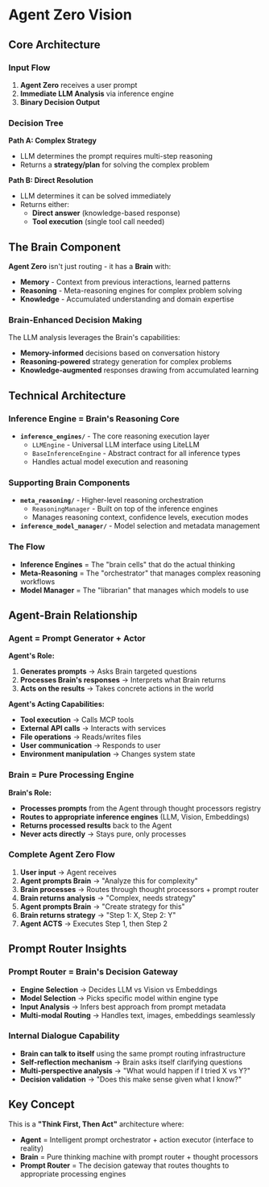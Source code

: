 # Agent Zero Vision

## Core Architecture

### Input Flow
1. **Agent Zero** receives a user prompt
2. **Immediate LLM Analysis** via inference engine
3. **Binary Decision Output**

### Decision Tree

**Path A: Complex Strategy** 
- LLM determines the prompt requires multi-step reasoning
- Returns a **strategy/plan** for solving the complex problem

**Path B: Direct Resolution**
- LLM determines it can be solved immediately
- Returns either:
  - **Direct answer** (knowledge-based response)
  - **Tool execution** (single tool call needed)

## The Brain Component

**Agent Zero** isn't just routing - it has a **Brain** with:
- **Memory** - Context from previous interactions, learned patterns
- **Reasoning** - Meta-reasoning engines for complex problem solving
- **Knowledge** - Accumulated understanding and domain expertise

### Brain-Enhanced Decision Making

The LLM analysis leverages the Brain's capabilities:
- **Memory-informed** decisions based on conversation history
- **Reasoning-powered** strategy generation for complex problems  
- **Knowledge-augmented** responses drawing from accumulated learning

## Technical Architecture

### Inference Engine = Brain's Reasoning Core
- **`inference_engines/`** - The core reasoning execution layer
  - `LLMEngine` - Universal LLM interface using LiteLLM
  - `BaseInferenceEngine` - Abstract contract for all inference types
  - Handles actual model execution and reasoning

### Supporting Brain Components
- **`meta_reasoning/`** - Higher-level reasoning orchestration  
  - `ReasoningManager` - Built on top of the inference engines
  - Manages reasoning context, confidence levels, execution modes
- **`inference_model_manager/`** - Model selection and metadata management

### The Flow
- **Inference Engines** = The "brain cells" that do the actual thinking
- **Meta-Reasoning** = The "orchestrator" that manages complex reasoning workflows  
- **Model Manager** = The "librarian" that manages which models to use

## Agent-Brain Relationship

### Agent = Prompt Generator + Actor
**Agent's Role:**
1. **Generates prompts** → Asks Brain targeted questions
2. **Processes Brain's responses** → Interprets what Brain returns  
3. **Acts on the results** → Takes concrete actions in the world

**Agent's Acting Capabilities:**
- **Tool execution** → Calls MCP tools
- **External API calls** → Interacts with services
- **File operations** → Reads/writes files
- **User communication** → Responds to user
- **Environment manipulation** → Changes system state

### Brain = Pure Processing Engine
**Brain's Role:**
- **Processes prompts** from the Agent through thought processors registry
- **Routes to appropriate inference engines** (LLM, Vision, Embeddings)
- **Returns processed results** back to the Agent
- **Never acts directly** → Stays pure, only processes

### Complete Agent Zero Flow
1. **User input** → Agent receives
2. **Agent prompts Brain** → "Analyze this for complexity"
3. **Brain processes** → Routes through thought processors + prompt router
4. **Brain returns analysis** → "Complex, needs strategy" 
5. **Agent prompts Brain** → "Create strategy for this"
6. **Brain returns strategy** → "Step 1: X, Step 2: Y"
7. **Agent ACTS** → Executes Step 1, then Step 2

## Prompt Router Insights

### Prompt Router = Brain's Decision Gateway
- **Engine Selection** → Decides LLM vs Vision vs Embeddings
- **Model Selection** → Picks specific model within engine type
- **Input Analysis** → Infers best approach from prompt metadata
- **Multi-modal Routing** → Handles text, images, embeddings seamlessly

### Internal Dialogue Capability
- **Brain can talk to itself** using the same prompt routing infrastructure
- **Self-reflection mechanism** → Brain asks itself clarifying questions
- **Multi-perspective analysis** → "What would happen if I tried X vs Y?"
- **Decision validation** → "Does this make sense given what I know?"

## Key Concept

This is a **"Think First, Then Act"** architecture where:
- **Agent** = Intelligent prompt orchestrator + action executor (interface to reality)
- **Brain** = Pure thinking machine with prompt router + thought processors
- **Prompt Router** = The decision gateway that routes thoughts to appropriate processing engines
